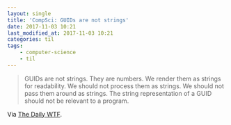 ```yaml
---
layout: single
title: 'CompSci: GUIDs are not strings'
date: 2017-11-03 10:21
last_modified_at: 2017-11-03 10:21
categories: til
tags:
    - computer-science
    - til
---
```


> GUIDs are not strings. They are numbers. We render them as strings for readability. We
> should not process them as strings. We should not pass them around as strings. The string
> representation of a GUID should not be relevant to a program.

Via [The Daily WTF](http://thedailywtf.com/articles/identifying-the-globally-unique).
